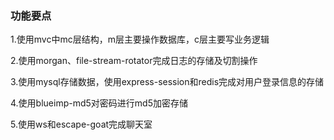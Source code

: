 ### 功能要点

1.使用mvc中mc层结构，m层主要操作数据库，c层主要写业务逻辑

2.使用morgan、file-stream-rotator完成日志的存储及切割操作

3.使用mysql存储数据，使用express-session和redis完成对用户登录信息的存储

4.使用blueimp-md5对密码进行md5加密存储

5.使用ws和escape-goat完成聊天室
